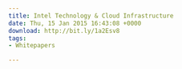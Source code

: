 ```yaml
---
title: Intel Technology & Cloud Infrastructure
date: Thu, 15 Jan 2015 16:43:08 +0000
download: http://bit.ly/1a2Esv8
tags:
- Whitepapers

---
```

